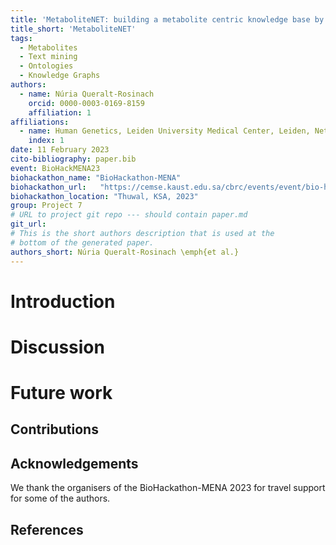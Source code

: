 ```yaml
---
title: 'MetaboliteNET: building a metabolite centric knowledge base by ontology-based mining annotations from literature'
title_short: 'MetaboliteNET'
tags:
  - Metabolites
  - Text mining
  - Ontologies
  - Knowledge Graphs
authors:
  - name: Núria Queralt-Rosinach
    orcid: 0000-0003-0169-8159
    affiliation: 1
affiliations:
  - name: Human Genetics, Leiden University Medical Center, Leiden, Netherlands
    index: 1
date: 11 February 2023
cito-bibliography: paper.bib
event: BioHackMENA23
biohackathon_name: "BioHackathon-MENA"
biohackathon_url:   "https://cemse.kaust.edu.sa/cbrc/events/event/bio-hackathon-mena-2023"
biohackathon_location: "Thuwal, KSA, 2023"
group: Project 7
# URL to project git repo --- should contain paper.md
git_url: 
# This is the short authors description that is used at the
# bottom of the generated paper.
authors_short: Núria Queralt-Rosinach \emph{et al.}
---
```

<!--

The paper.md, bibtex and figure file can be found in this repo:

  https://github.com/journal-of-research-objects/Example-BioHackrXiv-Paper

To modify, please clone the repo. You can generate PDF of the paper by
pasting above link (or yours) in

  http://biohackrxiv.genenetwork.org/

-->

# Introduction

# Discussion

# Future work

## Contributions

## Acknowledgements

We thank the organisers of the BioHackathon-MENA 2023 for travel support for some of the authors.


## References

